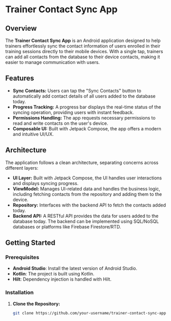 # Trainer Contact Sync App

## Overview

The **Trainer Contact Sync App** is an Android application designed to help trainers effortlessly sync the contact information of users enrolled in their training sessions directly to their mobile devices. With a single tap, trainers can add all contacts from the database to their device contacts, making it easier to manage communication with users.

## Features

- **Sync Contacts:** Users can tap the "Sync Contacts" button to automatically add contact details of all users added to the database today.
- **Progress Tracking:** A progress bar displays the real-time status of the syncing operation, providing users with instant feedback.
- **Permissions Handling:** The app requests necessary permissions to read and write contacts on the user's device.
- **Composable UI:** Built with Jetpack Compose, the app offers a modern and intuitive UI/UX.

## Architecture

The application follows a clean architecture, separating concerns across different layers:

- **UI Layer:** Built with Jetpack Compose, the UI handles user interactions and displays syncing progress.
- **ViewModel:** Manages UI-related data and handles the business logic, including fetching contacts from the repository and adding them to the device.
- **Repository:** Interfaces with the backend API to fetch the contacts added today.
- **Backend API:** A RESTful API provides the data for users added to the database today. The backend can be implemented using SQL/NoSQL databases or platforms like Firebase Firestore/RTD.

## Getting Started

### Prerequisites

- **Android Studio**: Install the latest version of Android Studio.
- **Kotlin**: The project is built using Kotlin.
- **Hilt**: Dependency injection is handled with Hilt.

### Installation

1. **Clone the Repository:**

   ```bash
   git clone https://github.com/your-username/trainer-contact-sync-app.git
